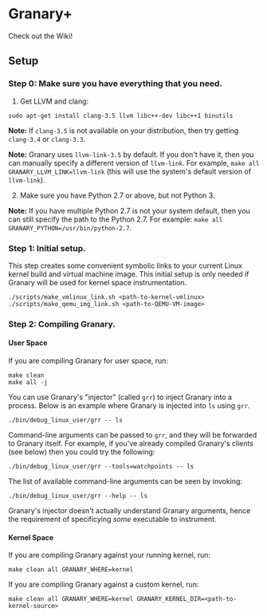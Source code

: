 Granary+
========

Check out the Wiki!

Setup
-----

### Step 0: Make sure you have everything that you need.

1. Get LLVM and clang:
  ```basemake
  sudo apt-get install clang-3.5 llvm libc++-dev libc++1 binutils
  ```

  **Note:** If `clang-3.5` is not available on your distribution, then try getting
  `clang-3.4` or `clang-3.3`.

  **Note:** Granary uses `llvm-link-3.5` by default. If you don't have it, then
  you can manually specify a different version of `llvm-link`. For example,
  `make all GRANARY_LLVM_LINK=llvm-link` (this will use the system's default
  version of `llvm-link`).

2. Make sure you have Python 2.7 or above, but not Python 3.
  
  **Note:** If you have multiple Python 2.7 is not your system default, then
  you can still specify the path to the Python 2.7. For example: 
  `make all GRANARY_PYTHON=/usr/bin/python-2.7`.

### Step 1: Initial setup.

This step creates some convenient symbolic links to your current Linux kernel
build and virtual machine image. This initial setup is only needed if Granary
will be used for kernel space instrumentation.

```basemake
./scripts/make_vmlinux_link.sh <path-to-kernel-vmlinux>
./scripts/make_qemu_img_link.sh <path-to-QEMU-VM-image>
```

### Step 2: Compiling Granary.
#### User Space
If you are compiling Granary for user space, run:

```basemake
make clean
make all -j
```

You can use Granary's "injector" (called `grr`) to inject Granary into a
process. Below is an example where Granary is injected into `ls` using `grr`.

```basemake
./bin/debug_linux_user/grr -- ls
```

Command-line arguments can be passed to `grr`, and they will be forwarded to
Granary itself. For example, if you've already compiled Granary's clients (see
below) then you could try the following:

```basemake
./bin/debug_linux_user/grr --tools=watchpoints -- ls
```

The list of available command-line arguments can be seen by invoking:

```basemake
./bin/debug_linux_user/grr --help -- ls
```

Granary's injector doesn't actually understand Granary arguments, hence the
requirement of specificying *some* executable to instrument.

#### Kernel Space

If you are compiling Granary against your running kernel, run:

```basemake
make clean all GRANARY_WHERE=kernel
```

If you are compiling Granary against a custom kernel, run:

```basemake
make clean all GRANARY_WHERE=kernel GRANARY_KERNEL_DIR=<path-to-kernel-source>
```
